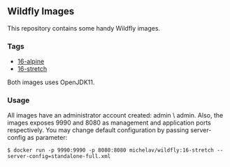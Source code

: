 ## Wildfly Images

This repository contains some handy Wildfly images.

### Tags

- [16-alpine](16/alpine/Dockerfile)
- [16-stretch](16/stretch/Dockerfile)

Both images uses OpenJDK11.

### Usage

All images have an administrator account created: admin \ admin. Also, the images exposes 9990 and 8080
as management and application ports respectively. You may change default configuration by passing 
server-config as parameter:

```
$ docker run -p 9990:9990 -p 8080:8080 michelav/wildfly:16-stretch --server-config=standalone-full.xml
```